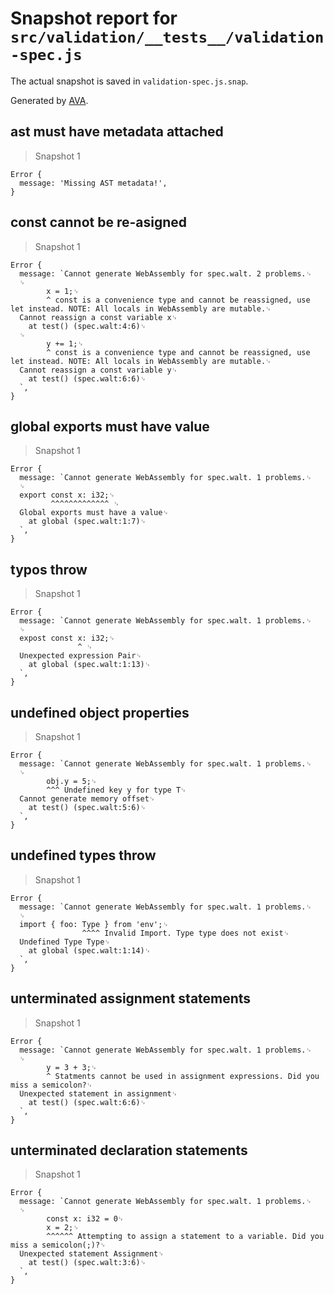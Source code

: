 # Snapshot report for `src/validation/__tests__/validation-spec.js`

The actual snapshot is saved in `validation-spec.js.snap`.

Generated by [AVA](https://ava.li).

## ast must have metadata attached

> Snapshot 1

    Error {
      message: 'Missing AST metadata!',
    }

## const cannot be re-asigned

> Snapshot 1

    Error {
      message: `Cannot generate WebAssembly for spec.walt. 2 problems.␊
      ␊
            x = 1;␊
            ^ const is a convenience type and cannot be reassigned, use let instead. NOTE: All locals in WebAssembly are mutable.␊
      Cannot reassign a const variable x␊
        at test() (spec.walt:4:6)␊
      ␊
            y += 1;␊
            ^ const is a convenience type and cannot be reassigned, use let instead. NOTE: All locals in WebAssembly are mutable.␊
      Cannot reassign a const variable y␊
        at test() (spec.walt:6:6)␊
      `,
    }

## global exports must have value

> Snapshot 1

    Error {
      message: `Cannot generate WebAssembly for spec.walt. 1 problems.␊
      ␊
      export const x: i32;␊
             ^^^^^^^^^^^^^ ␊
      Global exports must have a value␊
        at global (spec.walt:1:7)␊
      `,
    }

## typos throw

> Snapshot 1

    Error {
      message: `Cannot generate WebAssembly for spec.walt. 1 problems.␊
      ␊
      expost const x: i32;␊
                   ^ ␊
      Unexpected expression Pair␊
        at global (spec.walt:1:13)␊
      `,
    }

## undefined object properties

> Snapshot 1

    Error {
      message: `Cannot generate WebAssembly for spec.walt. 1 problems.␊
      ␊
            obj.y = 5;␊
            ^^^ Undefined key y for type T␊
      Cannot generate memory offset␊
        at test() (spec.walt:5:6)␊
      `,
    }

## undefined types throw

> Snapshot 1

    Error {
      message: `Cannot generate WebAssembly for spec.walt. 1 problems.␊
      ␊
      import { foo: Type } from 'env';␊
                    ^^^^ Invalid Import. Type type does not exist␊
      Undefined Type Type␊
        at global (spec.walt:1:14)␊
      `,
    }

## unterminated assignment statements

> Snapshot 1

    Error {
      message: `Cannot generate WebAssembly for spec.walt. 1 problems.␊
      ␊
            y = 3 + 3;␊
            ^ Statments cannot be used in assignment expressions. Did you miss a semicolon?␊
      Unexpected statement in assignment␊
        at test() (spec.walt:6:6)␊
      `,
    }

## unterminated declaration statements

> Snapshot 1

    Error {
      message: `Cannot generate WebAssembly for spec.walt. 1 problems.␊
      ␊
            const x: i32 = 0␊
            x = 2;␊
            ^^^^^^ Attempting to assign a statement to a variable. Did you miss a semicolon(;)?␊
      Unexpected statement Assignment␊
        at test() (spec.walt:3:6)␊
      `,
    }
